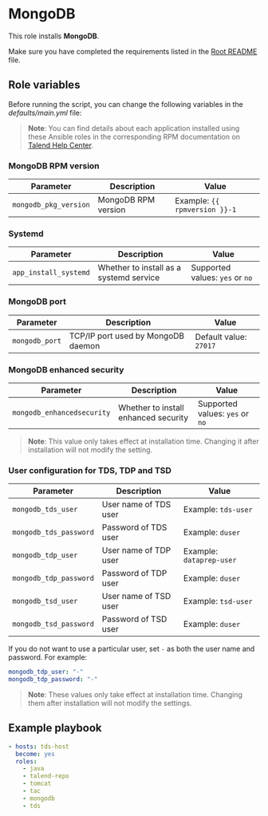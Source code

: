# MongoDB

This role installs **MongoDB**.

Make sure you have completed the requirements listed in the [Root README](../../../README.md) file.

## Role variables

Before running the script, you can change the following variables in the *defaults/main.yml* file:

> **Note**: You can find details about each application installed using these Ansible roles in the corresponding RPM documentation on [Talend Help Center](https://help.talend.com/search/all?query=rpm&content-lang=en-US).

### MongoDB RPM version

| Parameter             | Description         | Value                         |
| --------------------- | ------------------- | ----------------------------- |
| `mongodb_pkg_version` | MongoDB RPM version | Example: `{{ rpmversion }}-1` |

### Systemd

| Parameter             | Description                             | Value                           |
| --------------------- | --------------------------------------- | ------------------------------- |
| `app_install_systemd` | Whether to install as a systemd service | Supported values: `yes` or `no` |

### MongoDB port

| Parameter      | Description                        | Value                  |
| -------------- | ---------------------------------- | ---------------------- |
| `mongodb_port` | TCP/IP port used by MongoDB daemon | Default value: `27017` |

### MongoDB enhanced security

| Parameter                  | Description                          | Value                           |
| -------------------------- | ------------------------------------ | ------------------------------- |
| `mongodb_enhancedsecurity` | Whether to install enhanced security | Supported values: `yes` or `no` |

> **Note**: This value only takes effect at installation time. Changing it after installation will not modify the setting.

### User configuration for TDS, TDP and TSD

| Parameter              | Description           | Value                    |
| ---------------------- | --------------------- | ------------------------ |
| `mongodb_tds_user`     | User name of TDS user | Example: `tds-user`      |
| `mongodb_tds_password` | Password of TDS user  | Example: `duser`         |
| `mongodb_tdp_user`     | User name of TDP user | Example: `dataprep-user` |
| `mongodb_tdp_password` | Password of TDP user  | Example: `duser`         |
| `mongodb_tsd_user`     | User name of TSD user | Example: `tsd-user`      |
| `mongodb_tsd_password` | Password of TSD user  | Example: `duser`         |

If you do not want to use a particular user, set `-` as both the user name and password. For example:

```yaml
mongodb_tdp_user: "-"
mongodb_tdp_password: "-"
```

> **Note**: These values only take effect at installation time. Changing them after installation will not modify the settings.


## Example playbook

```yaml
- hosts: tds-host
  become: yes
  roles:
    - java
    - talend-repo
    - tomcat
    - tac
    - mongodb
    - tds
```
